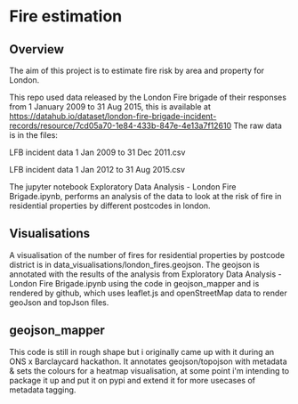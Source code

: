 # Fire estimation

## Overview
The aim of this project is to estimate fire risk by area and property for London.

This repo used data released by the London Fire brigade of their responses from 1 January 2009 to 31 Aug 2015,
this is available at https://datahub.io/dataset/london-fire-brigade-incident-records/resource/7cd05a70-1e84-433b-847e-4e13a7f12610
The raw data is in the files:

LFB incident data 1 Jan 2009 to 31 Dec 2011.csv

LFB incident data 1 Jan 2012 to 31 Aug 2015.csv

The jupyter notebook Exploratory Data Analysis - London Fire Brigade.ipynb,
performs an analysis of the data to look at the risk of fire in residential properties by different postcodes in london.

## Visualisations
A visualisation of the number of fires for residential properties by postcode district is in data_visualisations/london_fires.geojson.
The geojson is annotated with the results of the analysis from Exploratory Data Analysis - London Fire Brigade.ipynb
using the code in geojson_mapper and is rendered by github, which uses leaflet.js and openStreetMap data to render geoJson and topJson files.


## geojson_mapper
This code is still in rough shape but i originally came up with it during an ONS x Barclaycard hackathon.
It annotates geojson/topojson with metadata & sets the colours for a heatmap visualisation,
at some point i'm intending to package it up and put it on pypi and extend it for more usecases of metadata tagging.